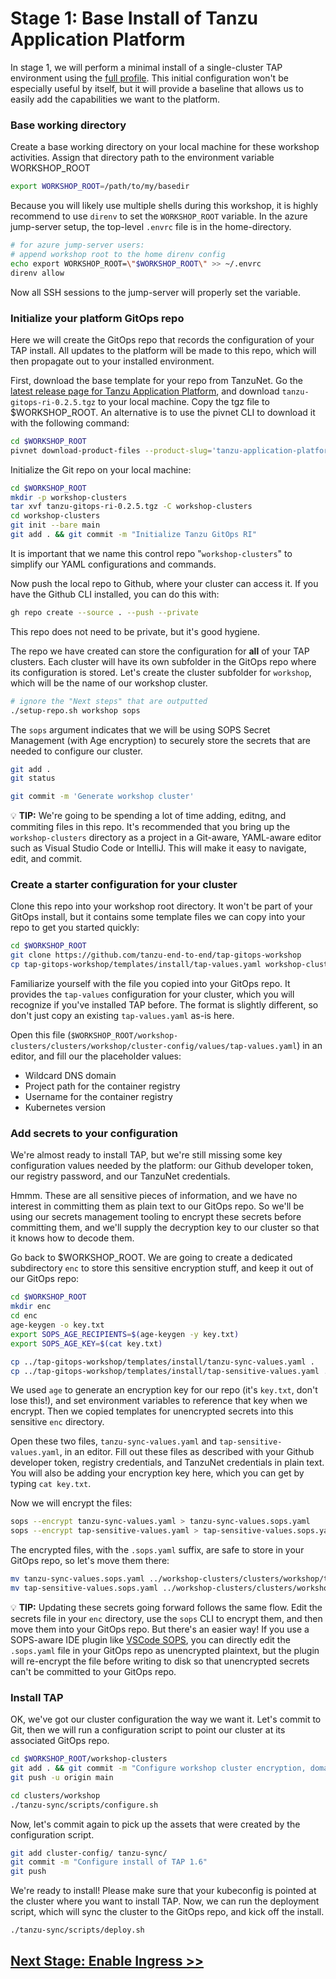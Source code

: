 # Stage 1: Base Install of Tanzu Application Platform

In stage 1, we will perform a minimal install of a single-cluster TAP environment using the [full profile](https://docs.vmware.com/en/VMware-Tanzu-Application-Platform/1.5/tap/install-online-profile.html#full-profile-3). This initial configuration won't be especially useful by itself, but it will provide a baseline that allows us to easily add the capabilities we want to the platform.

### Base working directory

Create a base working directory on your local machine for these workshop activities. Assign that directory path to the environment variable WORKSHOP_ROOT

```bash
export WORKSHOP_ROOT=/path/to/my/basedir
```

Because you will likely use multiple shells during this workshop, it is highly recommend to use `direnv` to set the `WORKSHOP_ROOT` variable. In the azure jump-server setup, the top-level `.envrc` file is in the home-directory.

```bash
# for azure jump-server users:
# append workshop root to the home direnv config
echo export WORKSHOP_ROOT=\"$WORKSHOP_ROOT\" >> ~/.envrc
direnv allow
```

Now all SSH sessions to the jump-server will properly set the variable.

### Initialize your platform GitOps repo

Here we will create the GitOps repo that records the configuration of your TAP install. All updates to the platform will be made to this repo, which will then propagate out to your installed environment.

First, download the base template for your repo from TanzuNet. Go the [latest release page for Tanzu Application Platform](https://network.tanzu.vmware.com/products/tanzu-application-platform/#/releases/1346010), and download `tanzu-gitops-ri-0.2.5.tgz` to your local machine. Copy the tgz file to $WORKSHOP_ROOT. An alternative is to use the pivnet CLI to download it with the following command:

```bash
cd $WORKSHOP_ROOT
pivnet download-product-files --product-slug='tanzu-application-platform' --release-version='1.6.1' --product-file-id=1549358
```

Initialize the Git repo on your local machine:

```bash
cd $WORKSHOP_ROOT
mkdir -p workshop-clusters
tar xvf tanzu-gitops-ri-0.2.5.tgz -C workshop-clusters
cd workshop-clusters
git init --bare main
git add . && git commit -m "Initialize Tanzu GitOps RI"
```

It is important that we name this control repo "`workshop-clusters`" to simplify our YAML configurations and commands.

Now push the local repo to Github, where your cluster can access it. If you have the Github CLI installed, you can do this with:

```bash
gh repo create --source . --push --private
```

This repo does not need to be private, but it's good hygiene.

The repo we have created can store the configuration for **all** of your TAP clusters. Each cluster will have its own subfolder in the GitOps repo where its configuration is stored. Let's create the cluster subfolder for `workshop`, which will be the name of our workshop cluster.

```bash
# ignore the "Next steps" that are outputted
./setup-repo.sh workshop sops
```

The `sops` argument indicates that we will be using SOPS Secret Management (with Age encryption) to securely store the secrets that are needed to configure our cluster.

```bash
git add .
git status
```

```bash
git commit -m 'Generate workshop cluster'
```

:bulb: **TIP:** We're going to be spending a lot of time adding, editng, and commiting files in this repo. It's recommended that you bring up the `workshop-clusters` directory as a project in a Git-aware, YAML-aware editor such as Visual Studio Code or IntelliJ. This will make it easy to navigate, edit, and commit.

### Create a starter configuration for your cluster

Clone this repo into your workshop root directory. It won't be part of your GitOps install, but it contains some template files we can copy into your repo to get you started quickly:

```bash
cd $WORKSHOP_ROOT
git clone https://github.com/tanzu-end-to-end/tap-gitops-workshop
cp tap-gitops-workshop/templates/install/tap-values.yaml workshop-clusters/clusters/workshop/cluster-config/values
```

Familiarize yourself with the file you copied into your GitOps repo. It provides the `tap-values` configuration for your cluster, which you will recognize if you've installed TAP before. The format is slightly different, so don't just copy an existing `tap-values.yaml` as-is here. 

Open this file (`$WORKSHOP_ROOT/workshop-clusters/clusters/workshop/cluster-config/values/tap-values.yaml`) in an editor, and fill our the placeholder values:

* Wildcard DNS domain
* Project path for the container registry
* Username for the container registry
* Kubernetes version

### Add secrets to your configuration

We're almost ready to install TAP, but we're still missing some key configuration values needed by the platform: our Github developer token, our registry password, and our TanzuNet credentials.

Hmmm. These are all sensitive pieces of information, and we have no interest in committing them as plain text to our GitOps repo. So we'll be using our secrets management tooling to encrypt these secrets before committing them, and we'll supply the decryption key to our cluster so that it knows how to decode them.

Go back to $WORKSHOP_ROOT. We are going to create a dedicated subdirectory `enc` to store this sensitive encryption stuff, and keep it out of our GitOps repo:

```bash
cd $WORKSHOP_ROOT
mkdir enc
cd enc
age-keygen -o key.txt
export SOPS_AGE_RECIPIENTS=$(age-keygen -y key.txt)
export SOPS_AGE_KEY=$(cat key.txt)

cp ../tap-gitops-workshop/templates/install/tanzu-sync-values.yaml .
cp ../tap-gitops-workshop/templates/install/tap-sensitive-values.yaml .
```

We used `age` to generate an encryption key for our repo (it's `key.txt`, don't lose this!), and set environment variables to reference that key when we encrypt. Then we copied templates for unencrypted secrets into this sensitive `enc` directory.

Open these two files, `tanzu-sync-values.yaml` and `tap-sensitive-values.yaml`, in an editor. Fill out these files as described with your Github developer token, registry credentials, and TanzuNet credentials in plain text. You will also be adding your encryption key here, which you can get by typing `cat key.txt`.

Now we will encrypt the files:

```bash
sops --encrypt tanzu-sync-values.yaml > tanzu-sync-values.sops.yaml
sops --encrypt tap-sensitive-values.yaml > tap-sensitive-values.sops.yaml
```

The encrypted files, with the `.sops.yaml` suffix, are safe to store in your GitOps repo, so let's move them there:

```bash
mv tanzu-sync-values.sops.yaml ../workshop-clusters/clusters/workshop/tanzu-sync/app/sensitive-values
mv tap-sensitive-values.sops.yaml ../workshop-clusters/clusters/workshop/cluster-config/values
```

:bulb: **TIP:** Updating these secrets going forward follows the same flow. Edit the secrets file in your `enc` directory, use the `sops` CLI to encrypt them, and then move them into your GitOps repo. But there's an easier way! If you use a SOPS-aware IDE plugin like [VSCode SOPS](https://marketplace.visualstudio.com/items?itemName=signageos.signageos-vscode-sops), you can directly edit the `.sops.yaml` file in your GitOps repo as unencrypted plaintext, but the plugin will re-encrypt the file before writing to disk so that unencrypted secrets can't be committed to your GitOps repo.

### Install TAP

OK, we've got our cluster configuration the way we want it. Let's commit to Git, then we will run a configuration script to point our cluster at its associated GitOps repo.

```bash
cd $WORKSHOP_ROOT/workshop-clusters
git add . && git commit -m "Configure workshop cluster encryption, domain, and credentials"
git push -u origin main 

cd clusters/workshop
./tanzu-sync/scripts/configure.sh
```

Now, let's commit again to pick up the assets that were created by the configuration script.

```bash
git add cluster-config/ tanzu-sync/
git commit -m "Configure install of TAP 1.6"
git push
```

We're ready to install! Please make sure that your kubeconfig is pointed at the cluster where you want to install TAP. Now, we can run the deployment script, which will sync the cluster to the GitOps repo, and kick off the install.

```bash
./tanzu-sync/scripts/deploy.sh
```

## [Next Stage: Enable Ingress >>](Stage-2-Ingress.md)
